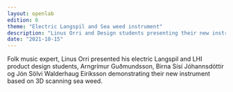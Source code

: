 ```yaml
---
layout: openlab
edition: 6
theme: "Electric Langspil and Sea weed instrument"
description: "Linus Orri and Design students presenting their new instruments."
date: "2021-10-15"
---
```


<script>
  import CaptionedImage from "../../components/Images/CaptionedImage.svelte"
</script>

Folk music expert, Linus Orri presented his electric Langspil and LHI product design students, Arngrímur Guðmundsson, Birna Sísí Jóhannsdóttir og Jón Sölvi Walderhaug Eiríksson demonstrating their new instrument based on 3D scanning sea weed.


<CaptionedImage
  src="openlabs/ol6a.jpg"
  alt="A panorama photo of a large class room what only has one table and a few blue chairs scattered around in a disorganised way. In the middle, a young man sitting in a corner with a laptop."
  caption="The first picture taken at the Yellow Lab. In the middle you'll see Victor. Photo by Jack."/>

<CaptionedImage
  src="openlabs/ol6b.jpg"
  alt="A panorama photo of a large class room what only has one table and a few blue chairs scattered around in a disorganised way. In the middle, a young man sitting in a corner with a laptop."
  caption="The first picture taken at the Yellow Lab. In the middle you'll see Victor. Photo by Jack."/>

<CaptionedImage
  src="openlabs/ol6c.jpg"
  alt="A panorama photo of a large class room what only has one table and a few blue chairs scattered around in a disorganised way. In the middle, a young man sitting in a corner with a laptop."
  caption="The first picture taken at the Yellow Lab. In the middle you'll see Victor. Photo by Jack."/>
